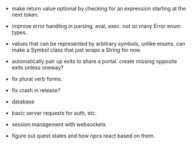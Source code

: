 - make return value optional by checking for an expression starting at the next token.

- improve error handling in parsing, eval, exec. not so many Error enum types.

- values that can be represented by arbitrary symbols, unlike enums. can make a Symbol class
  that just wraps a String for now.
  
- automatically pair up exits to share a portal. create missing opposite exits unless oneway?

- fix plural verb forms.

- fix crash in release?

- database

- basic server requests for auth, etc.

- session management with websockets

- figure out quest states and how npcs react based on them.
